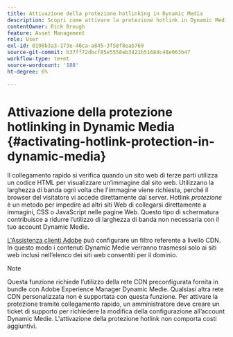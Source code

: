 ```yaml
---
title: Attivazione della protezione hotlinking in Dynamic Media
description: Scopri come attivare la protezione hotlink in Dynamic Medie.
contentOwner: Rick Brough
feature: Asset Management
role: User
exl-id: 0198b3a3-173e-46ca-a845-3f58f8eab769
source-git-commit: b37ff72dbcf85e5558eb3421b5168dc48e063b47
workflow-type: tm+mt
source-wordcount: '188'
ht-degree: 6%

---
```


# Attivazione della protezione hotlinking in Dynamic Media {#activating-hotlink-protection-in-dynamic-media}

Il collegamento rapido si verifica quando un sito web di terze parti utilizza un codice HTML per visualizzare un’immagine dal sito web. Utilizzano la larghezza di banda ogni volta che l&#39;immagine viene richiesta, perché il browser del visitatore vi accede direttamente dal server. Hotlink *protezione* è un metodo per impedire ad altri siti Web di collegarsi direttamente a immagini, CSS o JavaScript nelle pagine Web. Questo tipo di schermatura contribuisce a ridurre l’utilizzo di larghezza di banda non necessaria con il tuo account Dynamic Medie.

[L&#39;Assistenza clienti Adobe](https://experienceleague.adobe.com/?support-solution=Experience+Manager?lang=it#home) può configurare un filtro referente a livello CDN. In questo modo i contenuti Dynamic Medie verranno trasmessi solo ai siti web inclusi nell’elenco dei siti web consentiti per il dominio.

>[!NOTE]
>
>Questa funzione richiede l’utilizzo della rete CDN preconfigurata fornita in bundle con Adobe Experience Manager Dynamic Medie. Qualsiasi altra rete CDN personalizzata non è supportata con questa funzione. Per attivare la protezione tramite collegamento rapido, un amministratore deve creare un ticket di supporto per richiedere la modifica della configurazione all’account Dynamic Medie. L&#39;attivazione della protezione hotlink non comporta costi aggiuntivi.
